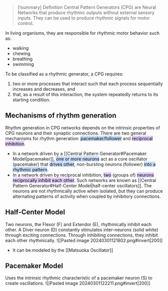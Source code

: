 > [!summary] Definition
> Central Pattern Generators (CPG) are Neural Networks that produce rhythmic outputs without external sensory inputs. They can be used to produce rhythmic signals for motor control.

In living organisms, they are responsible for rhythmic motor behavior such as:
- walking
- chewing
- breathing 
- swimming

To be classified as a rhythmic generator, a CPG requires:
1. two or more processes that interact such that each process sequentially increases and decreases, and
2. that, as a result of this interaction, the system repeatedly returns to its starting condition.

## Mechanisms of rhythm generation
Rhythm generation in CPG networks depends on the intrinsic properties of CPG neurons and their synaptic connections. There are two general mechanisms for rhythm generation: <mark style="background: #ADCCFFA6;">pacemaker/follower</mark> and <mark style="background: #D2B3FFA6;">reciprocal inhibition</mark>.
- In a network driven by a [[Central Pattern Generator#Pacemaker Model|pacemaker]], <mark style="background: #ADCCFFA6;">one or more neurons</mark> act as a core oscillator (pacemaker) that <mark style="background: #ADCCFFA6;">drives other</mark>, non-bursting neurons (follower) <mark style="background: #ADCCFFA6;">into a rhythmic pattern</mark>. 
- In a network driven by reciprocal inhibition, <mark style="background: #D2B3FFA6;">two</mark> (groups of) <mark style="background: #D2B3FFA6;">neurons reciprocally inhibit each other</mark>. Such networks are known as [[Central Pattern Generator#Half-Center Model|half-center oscillators]]. The neurons are not rhythmically active when isolated, but they can produce alternating patterns of activity when coupled by inhibitory connections. 

## Half-Center Model
Two neurons, the Flexor (F) and Extendor (E), rhythmically inhibit each other. A Diver neuron (D) constantly stimulates inter-neurons (solid white) through exciting connections. Through inhibiting connections, they inhibit each other rhythmically.
![[Pasted image 20240301121802.png#invert|200]]
- It can be modeled by the [[Matsuoka Oscillator]]

## Pacemaker Model
Uses the intrinsic rhythmic characteristic of a pacemaker neuron (S) to create oscillations.
![[Pasted image 20240301122211.png#invert|200]]
